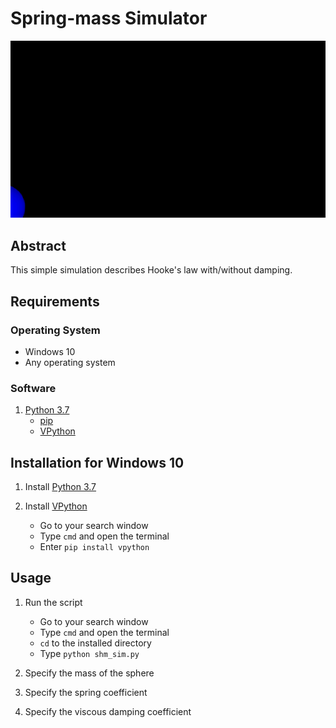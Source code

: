 # Spring-mass Simulator

<div align="center">
  <img src="demo/spring-mass-sys.gif" \>
</div>

## Abstract
This simple simulation describes Hooke's law with/without damping.

## Requirements
### Operating System
- Windows 10 
- Any operating system

### Software 
1. [Python 3.7](https://www.python.org/ftp/python/3.7.7/python-3.7.7-amd64.exe)
   - [pip](https://pypi.org/project/pip/)
   - [VPython](https://vpython.org/)
  
## Installation for Windows 10
1. Install [Python 3.7](https://www.python.org/ftp/python/3.7.7/python-3.7.7-amd64.exe)

2. Install [VPython](https://vpython.org/presentation2018/install.html)
   - Go to your search window
   - Type `cmd` and open the terminal
   - Enter `pip install vpython`
   
## Usage
1. Run the script
   - Go to your search window
   - Type `cmd` and open the terminal
   - `cd` to the installed directory
   - Type `python shm_sim.py`
   
2. Specify the mass of the sphere

3. Specify the spring coefficient

4. Specify the viscous damping coefficient
